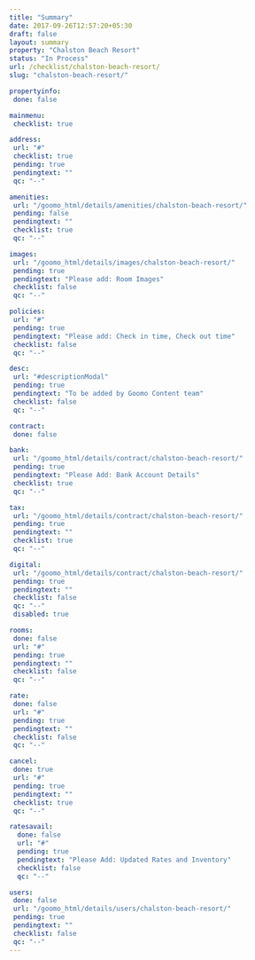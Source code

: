 ```yaml
---
title: "Summary"
date: 2017-09-26T12:57:20+05:30
draft: false
layout: summary
property: "Chalston Beach Resort"
status: "In Process"
url: /checklist/chalston-beach-resort/
slug: "chalston-beach-resort/"

propertyinfo:
 done: false

mainmenu:
 checklist: true

address:
 url: "#"
 checklist: true
 pending: true
 pendingtext: ""
 qc: "--"

amenities:
 url: "/goomo_html/details/amenities/chalston-beach-resort/"
 pending: false
 pendingtext: ""
 checklist: true
 qc: "--"

images:
 url: "/goomo_html/details/images/chalston-beach-resort/"
 pending: true
 pendingtext: "Please add: Room Images"
 checklist: false
 qc: "--"

policies:
 url: "#"
 pending: true
 pendingtext: "Please add: Check in time, Check out time"
 checklist: false
 qc: "--"

desc:
 url: "#descriptionModal"
 pending: true
 pendingtext: "To be added by Goomo Content team"
 checklist: false
 qc: "--"

contract:
 done: false

bank:
 url: "/goomo_html/details/contract/chalston-beach-resort/"
 pending: true
 pendingtext: "Please Add: Bank Account Details"
 checklist: true
 qc: "--"

tax:
 url: "/goomo_html/details/contract/chalston-beach-resort/"
 pending: true
 pendingtext: ""
 checklist: true
 qc: "--"

digital:
 url: "/goomo_html/details/contract/chalston-beach-resort/"
 pending: true
 pendingtext: ""
 checklist: false
 qc: "--"
 disabled: true

rooms:
 done: false
 url: "#"
 pending: true
 pendingtext: ""
 checklist: false
 qc: "--"

rate:
 done: false
 url: "#"
 pending: true
 pendingtext: ""
 checklist: false
 qc: "--"

cancel:
 done: true
 url: "#"
 pending: true
 pendingtext: ""
 checklist: true
 qc: "--"

ratesavail:
  done: false
  url: "#"
  pending: true
  pendingtext: "Please Add: Updated Rates and Inventory"
  checklist: false
  qc: "--"

users:
 done: false
 url: "/goomo_html/details/users/chalston-beach-resort/"
 pending: true
 pendingtext: ""
 checklist: false
 qc: "--"
---
```

